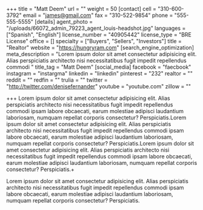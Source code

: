 +++
title = "Matt Deem"
url = ""
weight = 50
[contact]
cell = "310-600-3792"
email = "james@gmail.com"
fax = "310-522-9854"
phone = "555-555-5555"
[details]
agent_photo = "/uploads/66072_admin_79223_agent_louis-headshot.jpg"
languages = ["Spanish", "English"]
license_number = "40905442"
license_type = "BRE License"
office = []
specialty = ["Buyers", "Sellers", "Investors"]
title = "Realtor"
website = "https://hungryram.com"
[search_engine_optimization]
meta_description = "Lorem ipsum dolor sit amet consectetur adipisicing elit. Alias perspiciatis architecto nisi necessitatibus fugit impedit repellendus commodi "
title_tag = "Matt Deem"
[social_media]
facebook = "faecbook"
instagram = "instargma"
linkedin = "linkedin"
pinterest = "232"
realtor = ""
reddit = ""
redfin = ""
trulia = ""
twitter = "http://twitter.com/denisefernander"
youtube = "youtube.com"
zillow = ""

+++
Lorem ipsum dolor sit amet consectetur adipisicing elit. Alias perspiciatis architecto nisi necessitatibus fugit impedit repellendus commodi ipsam labore obcaecati, earum molestiae adipisci laudantium laboriosam, numquam repellat corporis consectetur? Perspiciatis.Lorem ipsum dolor sit amet consectetur adipisicing elit. Alias perspiciatis architecto nisi necessitatibus fugit impedit repellendus commodi ipsam labore obcaecati, earum molestiae adipisci laudantium laboriosam, numquam repellat corporis consectetur? Perspiciatis.Lorem ipsum dolor sit amet consectetur adipisicing elit. Alias perspiciatis architecto nisi necessitatibus fugit impedit repellendus commodi ipsam labore obcaecati, earum molestiae adipisci laudantium laboriosam, numquam repellat corporis consectetur? Perspiciatis.+

Lorem ipsum dolor sit amet consectetur adipisicing elit. Alias perspiciatis architecto nisi necessitatibus fugit impedit repellendus commodi ipsam labore obcaecati, earum molestiae adipisci laudantium laboriosam, numquam repellat corporis consectetur? Perspiciatis.
